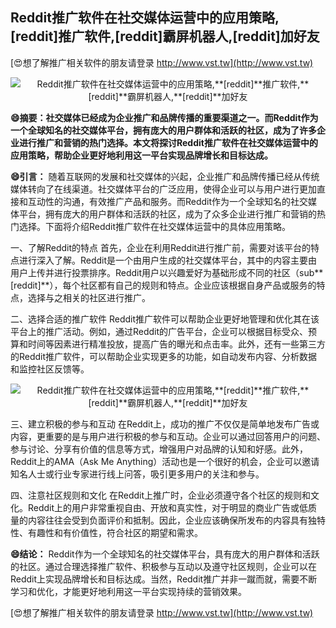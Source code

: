 ## **Reddit推广软件在社交媒体运营中的应用策略,**[reddit]**推广软件,**[reddit]**霸屏机器人,**[reddit]**加好友**

[😍想了解推广相关软件的朋友请登录 http://www.vst.tw](http://www.vst.tw)

 <center><img src="https://vst.tw/MP4/tuiguang/png/4.png" alt="Reddit推广软件在社交媒体运营中的应用策略,**[reddit]**推广软件,**[reddit]**霸屏机器人,**[reddit]**加好友"></center>

**😄摘要：社交媒体已经成为企业推广和品牌传播的重要渠道之一。而Reddit作为一个全球知名的社交媒体平台，拥有庞大的用户群体和活跃的社区，成为了许多企业进行推广和营销的热门选择。本文将探讨Reddit推广软件在社交媒体运营中的应用策略，帮助企业更好地利用这一平台实现品牌增长和目标达成。**

**😄引言：**
随着互联网的发展和社交媒体的兴起，企业推广和品牌传播已经从传统媒体转向了在线渠道。社交媒体平台的广泛应用，使得企业可以与用户进行更加直接和互动性的沟通，有效推广产品和服务。而Reddit作为一个全球知名的社交媒体平台，拥有庞大的用户群体和活跃的社区，成为了众多企业进行推广和营销的热门选择。下面将介绍Reddit推广软件在社交媒体运营中的具体应用策略。

一、了解Reddit的特点
首先，企业在利用Reddit进行推广前，需要对该平台的特点进行深入了解。Reddit是一个由用户生成的社交媒体平台，其中的内容主要由用户上传并进行投票排序。Reddit用户以兴趣爱好为基础形成不同的社区（sub**[reddit]**），每个社区都有自己的规则和特点。企业应该根据自身产品或服务的特点，选择与之相关的社区进行推广。

二、选择合适的推广软件
Reddit推广软件可以帮助企业更好地管理和优化其在该平台上的推广活动。例如，通过Reddit的广告平台，企业可以根据目标受众、预算和时间等因素进行精准投放，提高广告的曝光和点击率。此外，还有一些第三方的Reddit推广软件，可以帮助企业实现更多的功能，如自动发布内容、分析数据和监控社区反馈等。

 <center><img src="https://vst.tw/MP4/tuiguang/png/4.png" alt="Reddit推广软件在社交媒体运营中的应用策略,**[reddit]**推广软件,**[reddit]**霸屏机器人,**[reddit]**加好友"></center>

三、建立积极的参与和互动
在Reddit上，成功的推广不仅仅是简单地发布广告或内容，更重要的是与用户进行积极的参与和互动。企业可以通过回答用户的问题、参与讨论、分享有价值的信息等方式，增强用户对品牌的认知和好感。此外，Reddit上的AMA（Ask Me Anything）活动也是一个很好的机会，企业可以邀请知名人士或行业专家进行线上问答，吸引更多用户的关注和参与。

四、注意社区规则和文化
在Reddit上推广时，企业必须遵守各个社区的规则和文化。Reddit上的用户非常重视自由、开放和真实性，对于明显的商业广告或低质量的内容往往会受到负面评价和抵制。因此，企业应该确保所发布的内容具有独特性、有趣性和有价值性，符合社区的期望和需求。

**😄结论：**
Reddit作为一个全球知名的社交媒体平台，具有庞大的用户群体和活跃的社区。通过合理选择推广软件、积极参与互动以及遵守社区规则，企业可以在Reddit上实现品牌增长和目标达成。当然，Reddit推广并非一蹴而就，需要不断学习和优化，才能更好地利用这一平台实现持续的营销效果。

[😍想了解推广相关软件的朋友请登录 http://www.vst.tw](http://www.vst.tw)



